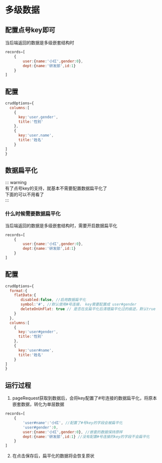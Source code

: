 # 多级数据

## 配置点号key即可
当后端返回的数据是多级嵌套结构时
```js
records=[
    {
        user:{name:'小红',gender:0},
        dept:{name:'研发部',id:1}
    }
]
```

## 配置
```js
crudOptions={
  columns:[
    {
      key:'user.gender',
      title:'性别'
    },
    {
      key:'user.name',
      title:'姓名'
    }
]
}
```

## 数据扁平化
::: warning   
有了点号key的支持，就基本不需要配置数据扁平化了   
下面的可以不用看了   
:::
### 什么时候需要数据扁平化
当后端返回的数据是多级嵌套结构时，需要开启数据扁平化
```js
records=[
    {
        user:{name:'小红',gender:0},
        dept:{name:'研发部',id:1}
    }
]
```

## 配置
```js
crudOptions={
  format:{
    flatData:{
       disabled:false, //启用数据扁平化
       symbol:'#', //默认使用#号连接， key需要配置成 user#gender
       deleteOnUnFlat: true // 是否在反扁平化后清理扁平化过的痕迹，默认true
    }
  },
  columns:[
    {
      key:'user#gender',
      title:'性别'
    },
    {
      key:'user#name',
      title:'姓名'
    }
]
}
```

## 运行过程
1. pageRequest获取到数据后，会将key配置了#号连接的数据扁平化，将原本嵌套数据，转化为单层数据

```js
records=[
    {
        'user#name':'小红', //配置了#号key的字段会被扁平化
        'user#gender':0,
        user:{name:'小红',gender:0}, //嵌套的数据保持原样
        dept:{name:'研发部',id:1} //没有配置#号连接的key的字段不会扁平化
    }
]
``` 

2. 在点击保存后，扁平化的数据将会恢复原状


